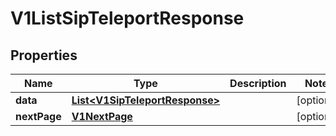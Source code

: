 

# V1ListSipTeleportResponse


## Properties

Name | Type | Description | Notes
------------ | ------------- | ------------- | -------------
**data** | [**List&lt;V1SipTeleportResponse&gt;**](V1SipTeleportResponse.md) |  |  [optional]
**nextPage** | [**V1NextPage**](V1NextPage.md) |  |  [optional]



